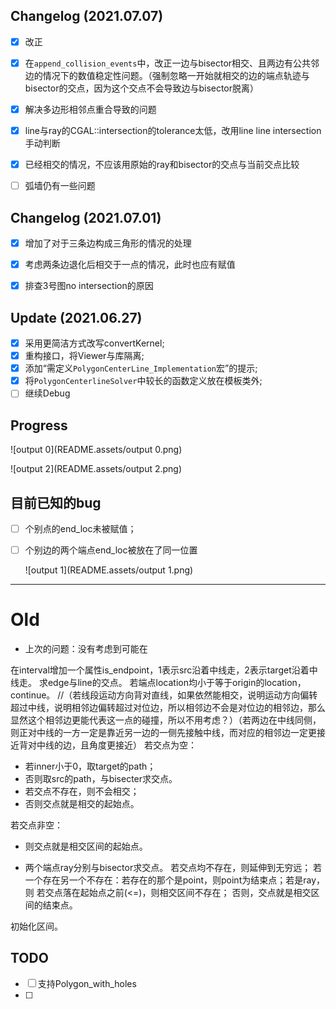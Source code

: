 ## Changelog (2021.07.07)

- [x] 改正
- [x] 在`append_collision_events`中，改正一边与bisector相交、且两边有公共邻边的情况下的数值稳定性问题。（强制忽略一开始就相交的边的端点轨迹与bisector的交点，因为这个交点不会导致边与bisector脱离）
- [x] 解决多边形相邻点重合导致的问题
- [x] line与ray的CGAL::intersection的tolerance太低，改用line line intersection手动判断
- [x] 已经相交的情况，不应该用原始的ray和bisector的交点与当前交点比较
- [ ] 弧墙仍有一些问题



## Changelog (2021.07.01)

- [x] 增加了对于三条边构成三角形的情况的处理
- [x] 考虑两条边退化后相交于一点的情况，此时也应有赋值
- [x] 排查3号图no intersection的原因



## Update (2021.06.27)

- [x] 采用更简洁方式改写convertKernel;
- [x] 重构接口，将Viewer与库隔离;
- [x] 添加“需定义`PolygonCenterLine_Implementation`宏”的提示;
- [x] 将`PolygonCenterlineSolver`中较长的函数定义放在模板类外;
- [ ] 继续Debug

## Progress

![output 0](README.assets/output 0.png)

![output 2](README.assets/output 2.png)



## 目前已知的bug

- [ ] 个别点的end_loc未被赋值；

- [ ] 个别边的两个端点end_loc被放在了同一位置

  ![output 1](README.assets/output 1.png)



------------------------------------------

# Old

- 上次的问题：没有考虑到可能在

在interval增加一个属性is_endpoint，1表示src沿着中线走，2表示target沿着中线走。
求edge与line的交点。
若端点location均小于等于origin的location，continue。
//（若线段运动方向背对直线，如果依然能相交，说明运动方向偏转超过中线，说明相邻边偏转超过对位边，所以相邻边不会是对位边的相邻边，那么显然这个相邻边更能代表这一点的碰撞，所以不用考虑？）（若两边在中线同侧，则正对中线的一方一定是靠近另一边的一侧先接触中线，而对应的相邻边一定更接近背对中线的边，且角度更接近）
若交点为空：

- 若inner小于0，取target的path；
- 否则取src的path，与bisecter求交点。
- 若交点不存在，则不会相交；
- 否则交点就是相交的起始点。

若交点非空：

- 则交点就是相交区间的起始点。

- 两个端点ray分别与bisector求交点。
  若交点均不存在，则延伸到无穷远；
  若一个存在另一个不存在：若存在的那个是point，则point为结束点；若是ray，则
  若交点落在起始点之前(<=)，则相交区间不存在；
  否则，交点就是相交区间的结束点。

初始化区间。

## TODO

- [ ] 支持Polygon_with_holes
- [ ] 